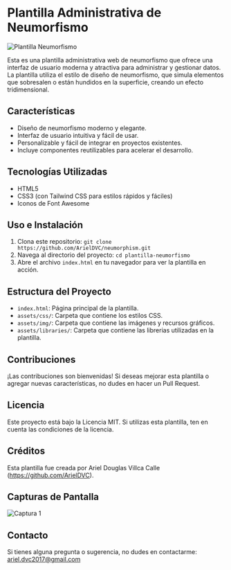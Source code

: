 # Plantilla Administrativa de Neumorfismo

![Plantilla Neumorfismo]([https://github.com/ArielDVC/neumorphism/blob/main/assets/img/Banner.jpg])

Esta es una plantilla administrativa web de neumorfismo que ofrece una interfaz de usuario moderna y atractiva para administrar y gestionar datos. La plantilla utiliza el estilo de diseño de neumorfismo, que simula elementos que sobresalen o están hundidos en la superficie, creando un efecto tridimensional.

## Características

- Diseño de neumorfismo moderno y elegante.
- Interfaz de usuario intuitiva y fácil de usar.
- Personalizable y fácil de integrar en proyectos existentes.
- Incluye componentes reutilizables para acelerar el desarrollo.

## Tecnologías Utilizadas

- HTML5
- CSS3 (con Tailwind CSS para estilos rápidos y fáciles)
- Iconos de Font Awesome

## Uso e Instalación

1. Clona este repositorio: `git clone https://github.com/ArielDVC/neumorphism.git`
2. Navega al directorio del proyecto: `cd plantilla-neumorfismo`
3. Abre el archivo `index.html` en tu navegador para ver la plantilla en acción.

## Estructura del Proyecto

- `index.html`: Página principal de la plantilla.
- `assets/css/`: Carpeta que contiene los estilos CSS.
- `assets/img/`: Carpeta que contiene las imágenes y recursos gráficos.
- `assets/libraries/`: Carpeta que contiene las librerias utilizadas en la plantilla.

## Contribuciones

¡Las contribuciones son bienvenidas! Si deseas mejorar esta plantilla o agregar nuevas características, no dudes en hacer un Pull Request.

## Licencia

Este proyecto está bajo la Licencia MIT. Si utilizas esta plantilla, ten en cuenta las condiciones de la licencia.

## Créditos

Esta plantilla fue creada por Ariel Douglas Villca Calle (https://github.com/ArielDVC).

## Capturas de Pantalla

![Captura 1]([https://tinbolivia.net/Github/neumorphism/Banner.jpg])

## Contacto

Si tienes alguna pregunta o sugerencia, no dudes en contactarme: ariel.dvc2017@gmail.com
